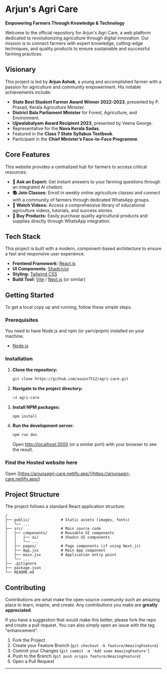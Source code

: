 # Arjun's Agri Care

**Empowering Farmers Through Knowledge & Technology**

Welcome to the official repository for Arjun's Agri Care, a web platform dedicated to revolutionizing agriculture through digital innovation. Our mission is to connect farmers with expert knowledge, cutting-edge techniques, and quality products to ensure sustainable and successful farming practices.

## Visionary

This project is led by **Arjun Ashok**, a young and accomplished farmer with a passion for agriculture and community empowerment. His notable achievements include:

  - **State Best Student Farmer Award Winner 2022-2023**, presented by P. Prasad, Kerala Agriculture Minister.
  - **District Bala Parliament Minister** for Forest, Agriculture, and Environment.
  - **Ujjwalabalyam Award Recipient 2023**, presented by Veena George.
  - Representative for the **Nava Kerala Sadas**.
  - Featured in the **Class 7 State Syllabus Textbook**.
  - Participant in the **Chief Minister’s Face-to-Face Programme**.

## Core Features

This website provides a centralized hub for farmers to access critical resources:

  - **💬 Ask an Expert:** Get instant answers to your farming questions through an integrated AI chatbot.
  - **📚 Join Classes:** Enroll in weekly online agriculture classes and connect with a community of farmers through dedicated WhatsApp groups.
  - **🎥 Watch Videos:** Access a comprehensive library of educational agriculture videos, tutorials, and success stories.
  - **🛒 Buy Products:** Easily purchase quality agricultural products and supplies directly through WhatsApp integration.

## Tech Stack

This project is built with a modern, component-based architecture to ensure a fast and responsive user experience.

  - **Frontend Framework:** [React.js](https://reactjs.org/)
  - **UI Components:** [Shadcn/ui](https://ui.shadcn.com/)
  - **Styling:** [Tailwind CSS](https://tailwindcss.com/)
  - **Build Tool:** [Vite](https://vitejs.dev/) / [Next.js](https://nextjs.org/) (or similar)

## Getting Started

To get a local copy up and running, follow these simple steps.

### Prerequisites

You need to have Node.js and npm (or yarn/pnpm) installed on your machine.

  - [Node.js](https://nodejs.org/)

### Installation

1.  **Clone the repository:**
    ```sh
    git clone https://github.com/aswin7512/agri-care.git
    ```
2.  **Navigate to the project directory:**
    ```sh
    cd agri-care
    ```
3.  **Install NPM packages:**
    ```sh
    npm install
    ```
4.  **Run the development server:**
    ```sh
    npm run dev
    ```
    Open [http://localhost:3000](https://www.google.com/search?q=http://localhost:3000) (or a similar port) with your browser to see the result.

### Find the Hosted website here
  Open [https://arjunsagri-care.netlify.app/](https://arjunsagri-care.netlify.app/)

## Project Structure

The project follows a standard React application structure:

```
/
├── public/              # Static assets (images, fonts)
│   └── ...
├── src/                 # Main source code
│   ├── components/      # Reusable UI components
│   │   ├── ui/          # Shadcn UI components
│   │   └── ...
│   ├── pages/           # Page components (if using Next.js)
│   ├── App.jsx          # Main App component
|   ├── main.jsx         # Application entry point
│   └── ...
├── .gitignore
├── package.json
└── README.md
```

## Contributing

Contributions are what make the open-source community such an amazing place to learn, inspire, and create. Any contributions you make are **greatly appreciated**.

If you have a suggestion that would make this better, please fork the repo and create a pull request. You can also simply open an issue with the tag "enhancement".

1.  Fork the Project
2.  Create your Feature Branch (`git checkout -b feature/AmazingFeature`)
3.  Commit your Changes (`git commit -m 'Add some AmazingFeature'`)
4.  Push to the Branch (`git push origin feature/AmazingFeature`)
5.  Open a Pull Request

-----
